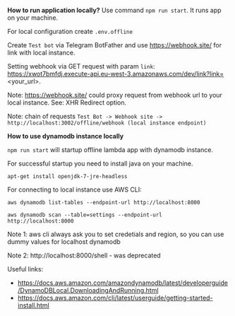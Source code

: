 **How to run application locally?**
Use command `npm run start`. It runs app on your machine.

For local configuration create `.env.offline`

Create `Test bot` via Telegram BotFather and use https://webhook.site/ for link with local instance.

Setting webhook via GET request with param `link`: https://xwot7bmfdj.execute-api.eu-west-3.amazonaws.com/dev/link?link=<your_url>.

Note: https://webhook.site/ could proxy request from webhook url to your local instance. See: XHR Redirect option.

Note: chain of requests `Test Bot -> Webhook site -> http://localhost:3002/offline/webhook (local instance endpoint)`

**How to use dynamodb instance locally**

`npm run start` will startup offline lambda app with dynamodb instance.

For successful startup you need to install java on your machine.

`apt-get install openjdk-7-jre-headless`

For connecting to local instance use AWS CLI:

`aws dynamodb list-tables --endpoint-url http://localhost:8000`

`aws dynamodb scan --table=settings --endpoint-url http://localhost:8000`

Note 1: aws cli always ask you to set credetials and region, so you can use dummy values for localhost dynamodb

Note 2: http://localhost:8000/shell - was deprecated

Useful links:
- https://docs.aws.amazon.com/amazondynamodb/latest/developerguide/DynamoDBLocal.DownloadingAndRunning.html
- https://docs.aws.amazon.com/cli/latest/userguide/getting-started-install.html